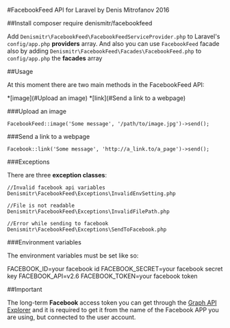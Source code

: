 #FacebookFeed API for Laravel
by Denis Mitrofanov 2016

##Install
    composer require denismitr/facebookfeed

Add `Denismitr\FacebookFeed\FacebookFeedServiceProvider.php` to Laravel's `config/app.php` __providers__ array.
And also you can use `FacebookFeed` facade also by adding `Denismitr\FacebookFeed\Facades\FacebookFeed.php`
to `config/app.php` the __facades__ array

##Usage

At this moment there are two main methods in the FacebookFeed API:

*[image](#Upload an image)
*[link](#Send a link to a webpage)

###Upload an image

    FacebookFeed::image('Some message', '/path/to/image.jpg')->send();

###Send a link to a webpage

    Facebook::link('Some message', 'http://a_link.to/a_page')->send();

###Exceptions

There are three __exception classes__:

    //Invalid facebook api variables
    Denismitr\FacebookFeed\Exceptions\InvalidEnvSetting.php

    //File is not readable
    Denismitr\FacebookFeed\Exceptions\InvalidFilePath.php

    //Error while sending to facebook
    Denismitr\FacebookFeed\Exceptions\SendToFacebook.php

###Environment variables

The environment variables must be set like so:

FACEBOOK_ID=your facebook id
FACEBOOK_SECRET=your facebook secret key
FACEBOOK_API=v2.6
FACEBOOK_TOKEN=your facebook token

##Important

The long-term __Facebook__ access token you can get through the [Graph API Explorer](https://developers.facebook.com/tools-and-support/) and it is required to get it from the name of the Facebook APP you are using, but connected to the user account.
